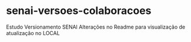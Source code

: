 # senai-versoes-colaboracoes
Estudo Versionamento SENAI
Alterações no Readme para visualização de atualização no LOCAL
